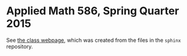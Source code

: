 
# Applied Math 586, Spring Quarter 2015

See [the class webpage](http://faculty.washington.edu/rjl/classes/am586s2015/index.html),
which was created from the files in the `sphinx` repository.
